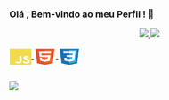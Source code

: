 ### Olá , Bem-vindo ao meu Perfil ! 👋
<div align="center">
  <a href="https://github.com/RubenDamaso">
  <img height="180em" src="https://github-readme-stats.vercel.app/api?username=RubenDamaso&show_icons=true&theme=prussian &include_all_commits=true&count_private=true"/>
  <img height="150em" src="https://github-readme-stats.vercel.app/api/top-langs/?username=RubenDamaso&layout=compact&langs_count=7&theme=default_repocard "/>
</div>
<div style="display: inline_block"><br>
  <img align="center" alt="Rafa-Js" height="30" width="40" src="https://raw.githubusercontent.com/devicons/devicon/master/icons/javascript/javascript-plain.svg">
  <img align="center" alt="Rafa-HTML" height="30" width="40" src="https://raw.githubusercontent.com/devicons/devicon/master/icons/html5/html5-original.svg">
  <img align="center" alt="Rafa-CSS" height="30" width="40" src="https://raw.githubusercontent.com/devicons/devicon/master/icons/css3/css3-original.svg">
</div>
  
  ##
<div> 
  <a href="https://www.linkedin.com/in/r%C3%BAben-d%C3%A2maso-48bb9219b/" target="_blank"><img src="https://img.shields.io/badge/-LinkedIn-%230077B5?style=for-the-badge&logo=linkedin&logoColor=white" target="_blank"></a> 
 
 
 
</div>
